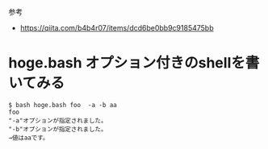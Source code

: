 参考
- https://qiita.com/b4b4r07/items/dcd6be0bb9c9185475bb

# hoge.bash オプション付きのshellを書いてみる 

```
$ bash hoge.bash foo  -a -b aa
foo
"-a"オプションが指定されました。
"-b"オプションが指定されました。 
→値はaaです。
```
